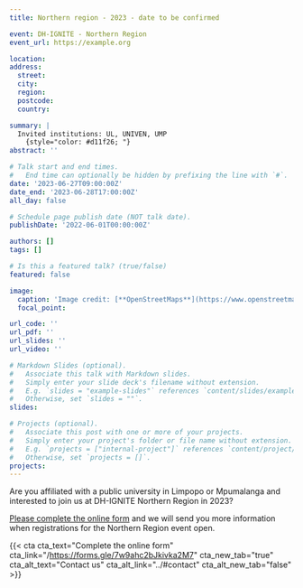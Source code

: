 ```yaml
---
title: Northern region - 2023 - date to be confirmed

event: DH-IGNITE - Northern Region
event_url: https://example.org

location: 
address:
  street: 
  city: 
  region: 
  postcode: 
  country: 

summary: |
  Invited institutions: UL, UNIVEN, UMP
    {style="color: #d11f26; "} 
abstract: ''

# Talk start and end times.
#   End time can optionally be hidden by prefixing the line with `#`.
date: '2023-06-27T09:00:00Z'
date_end: '2023-06-28T17:00:00Z'
all_day: false

# Schedule page publish date (NOT talk date).
publishDate: '2022-06-01T00:00:00Z'

authors: []
tags: []

# Is this a featured talk? (true/false)
featured: false

image:
  caption: 'Image credit: [**OpenStreetMaps**](https://www.openstreetmap.org/#map=9/-29.3031/31.0254)'
  focal_point: 

url_code: ''
url_pdf: ''
url_slides: ''
url_video: ''

# Markdown Slides (optional).
#   Associate this talk with Markdown slides.
#   Simply enter your slide deck's filename without extension.
#   E.g. `slides = "example-slides"` references `content/slides/example-slides.md`.
#   Otherwise, set `slides = ""`.
slides:

# Projects (optional).
#   Associate this post with one or more of your projects.
#   Simply enter your project's folder or file name without extension.
#   E.g. `projects = ["internal-project"]` references `content/project/deep-learning/index.md`.
#   Otherwise, set `projects = []`.
projects:
---
```


Are you affiliated with a public university in Limpopo or Mpumalanga and interested to join us at DH-IGNITE Northern Region in 2023?

[Please complete the online form](https://forms.gle/7w9ahc2bJkivka2M7) and we will send you more information when registrations for the Northern Region event open.

{{< cta cta_text="Complete the online form" cta_link="/https://forms.gle/7w9ahc2bJkivka2M7" cta_new_tab="true" cta_alt_text="Contact us" cta_alt_link="../#contact" cta_alt_new_tab="false" >}}
